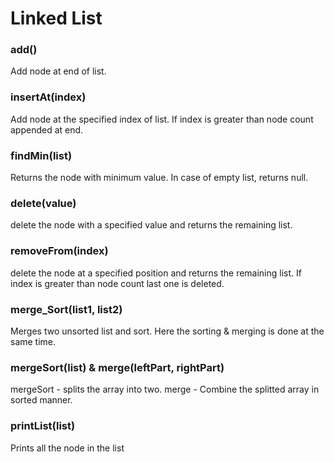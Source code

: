 # Linked List

### add()
Add node at end of list.

### insertAt(index)
Add node at the specified index of list. If index is greater than node count appended at end.

### findMin(list)
Returns the node with minimum value. In case of empty list, returns null.

### delete(value)
delete the node with a specified value and returns the remaining list.

### removeFrom(index)
delete the node at a specified position and returns the remaining list. If index is greater than node count last one is deleted.

### merge_Sort(list1, list2)
Merges two unsorted list and sort. Here the sorting & merging is done at the same time.

### mergeSort(list) & merge(leftPart, rightPart)
mergeSort - splits the array into two.
merge - Combine the splitted array in sorted manner.

### printList(list)
Prints all the node in the list
